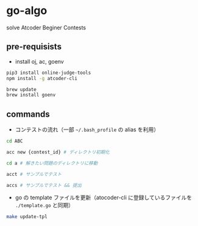 # go-algo

solve Atcoder Beginer Contests

## pre-requisists

- install oj, ac, goenv

```sh
pip3 install online-judge-tools
npm install -g atcoder-cli

brew update
brew install goenv
```

## commands

- コンテストの流れ（一部 `~/.bash_profile` の alias を利用）

```sh
cd ABC

acc new {contest_id} # ディレクトリ初期化

cd a # 解きたい問題のディレクトリに移動

acct # サンプルでテスト

accs # サンプルでテスト && 提出
```

- go の template ファイルを更新（atocoder-cli に登録しているファイルを `./template.go` と同期）

```sh
make update-tpl
```
